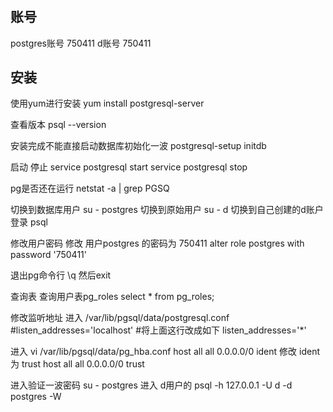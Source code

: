 # 

## 账号 
postgres账号 750411
d账号 750411
## 安装
使用yum进行安装
yum install postgresql-server

查看版本 psql --version

安装完成不能直接启动数据库初始化一波
postgresql-setup initdb

启动 停止
service postgresql start
service postgresql stop

pg是否还在运行
netstat -a | grep PGSQ

切换到数据库用户
su - postgres  切换到原始用户
su - d         切换到自己创建的d账户
登录 psql

修改用户密码
修改 用户postgres 的密码为 750411
alter role postgres with password '750411'

退出pg命令行
\q  然后exit

查询表    查询用户表pg_roles
select * from pg_roles;

修改监听地址
进入 /var/lib/pgsql/data/postgresql.conf
#listen_addresses='localhost'
#将上面这行改成如下
listen_addresses='*'

进入 vi /var/lib/pgsql/data/pg_hba.conf
host    all         all         0.0.0.0/0      ident
修改 ident 为 trust
host    all         all         0.0.0.0/0      trust

进入验证一波密码
su - postgres
进入 d用户的 
psql -h 127.0.0.1 -U d -d postgres -W